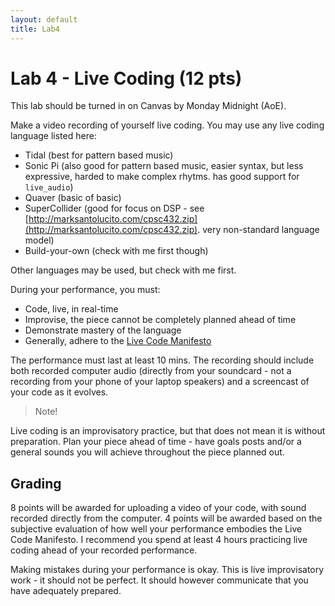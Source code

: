 ```yaml
---
layout: default
title: Lab4
---
```


# Lab 4 - Live Coding (12 pts)

This lab should be turned in on Canvas by Monday Midnight (AoE).

Make a video recording of yourself live coding.
You may use any live coding language listed here:

- Tidal (best for pattern based music)
- Sonic Pi (also good for pattern based music, easier syntax, but less expressive, harded to make complex rhytms. has good support for ```live_audio```)
- Quaver (basic of basic)
- SuperCollider (good for focus on DSP - see [http://marksantolucito.com/cpsc432.zip](http://marksantolucito.com/cpsc432.zip). very non-standard language model)
- Build-your-own (check with me first though)

Other languages may be used, but check with me first.

During your performance, you must:

- Code, live, in real-time
- Improvise, the piece cannot be completely planned ahead of time
- Demonstrate mastery of the language
- Generally, adhere to the [Live Code Manifesto](https://toplap.org/wiki/ManifestoDraft)

The performance must last at least 10 mins.
The recording should include both recorded computer audio (directly from your soundcard - not a recording from your phone of your laptop speakers) and a screencast of your code as it evolves.

> Note!

Live coding is an improvisatory practice, but that does not mean it is without preparation.
Plan your piece ahead of time - have goals posts and/or a general sounds you will achieve throughout the piece planned out.


## Grading

8 points will be awarded for uploading a video of your code, with sound recorded directly from the computer.
4 points will be awarded based on the subjective evaluation of how well your performance embodies the Live Code Manifesto.
I recommend you spend at least 4 hours practicing live coding ahead of your recorded performance.

Making mistakes during your performance is okay.
This is live improvisatory work - it should not be perfect.
It should however communicate that you have adequately prepared.
